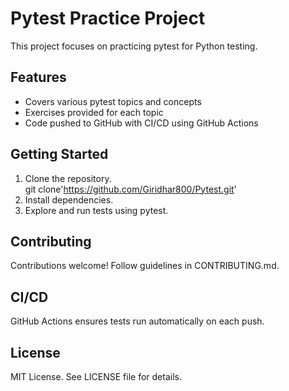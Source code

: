 # Pytest Practice Project

This project focuses on practicing pytest for Python testing.

## Features
- Covers various pytest topics and concepts
- Exercises provided for each topic
- Code pushed to GitHub with CI/CD using GitHub Actions
## Getting Started
1. Clone the repository.<br>
 git clone'https://github.com/Giridhar800/Pytest.git'
3. Install dependencies.
4. Explore and run tests using pytest.

## Contributing
Contributions welcome! Follow guidelines in CONTRIBUTING.md.

## CI/CD
GitHub Actions ensures tests run automatically on each push.

## License
MIT License. See LICENSE file for details.
